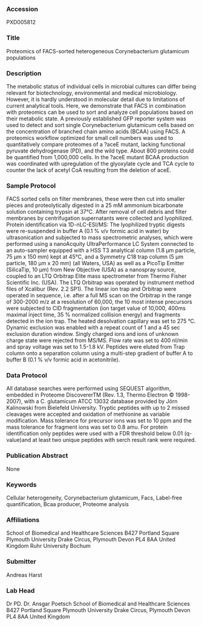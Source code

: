 ### Accession
PXD005812

### Title
Proteomics of FACS-sorted heterogeneous Corynebacterium glutamicum populations

### Description
The metabolic status of individual cells in microbial cultures can differ being relevant for biotechnology, environmental and medical microbiology. However, it is hardly understood in molecular detail due to limitations of current analytical tools. Here, we demonstrate that FACS in combination with proteomics can be used to sort and analyze cell populations based on their metabolic state. A previously established GFP reporter system was used to detect and sort single Corynebacterium glutamicum cells based on the concentration of branched chain amino acids (BCAA) using FACS. A proteomics workflow optimized for small cell numbers was used to quantitatively compare proteomes of a ?aceE mutant, lacking functional pyruvate dehydrogenase (PD), and the wild type. About 800 proteins could be quantified from 1,000,000 cells. In the ?aceE mutant BCAA production was coordinated with upregulation of the glyoxylate cycle and TCA cycle to counter the lack of acetyl CoA resulting from the deletion of aceE.

### Sample Protocol
FACS sorted cells on filter membranes, these were then cut into smaller pieces and proteolytically digested in a 25 mM ammonium bicarbonate solution containing trypsin at 37°C. After removal of cell debris and filter membranes by centrifugation supernatants were collected and lyophilized. Protein identification via 1D-nLC-ESI/MS: The lyophilized tryptic digests were re-suspended in buffer A (0.1 % v/v formic acid in water) by ultrasonication and subjected to mass spectrometric analyses, which were performed using a nanoAcquity UltraPerformance LC System connected to an auto-sampler equipped with a HSS T3 analytical column (1.8 µm particle, 75 µm x 150 mm) kept at 45°C, and a Symmetry C18 trap column (5 µm particle, 180 µm x 20 mm) (all Waters, USA) as well as a PicoTip Emitter (SilicaTip, 10 µm) from New Objective (USA) as a nanospray source, coupled to an LTQ Orbitrap Elite mass spectrometer from Thermo Fisher Scientific Inc. (USA). The LTQ Orbitrap was operated by instrument method files of Xcalibur (Rev. 2.2 SP1). The linear ion trap and Orbitrap were operated in sequence, i.e. after a full MS scan on the Orbitrap in the range of 300-2000 m/z at a resolution of 60,000, the 10 most intense precursors were subjected to CID fragmentation (ion target value of 10,000, 400ms maximal inject time, 35 % normalized collision energy) and fragments detected in the ion trap. The heated desolvation capillary was set to 275 °C. Dynamic exclusion was enabled with a repeat count of 1 and a 45 sec exclusion duration window. Singly charged ions and ions of unknown charge state were rejected from MS/MS. Flow rate was set to 400 nl/min and spray voltage was set to 1.5-1.8 kV. Peptides were eluted from Trap column onto a separation column using a multi-step gradient of buffer A to buffer B (0.1 % v/v formic acid in acetonitrile).

### Data Protocol
All database searches were performed using SEQUEST algorithm, embedded in Proteome DiscovererTM (Rev. 1.3, Thermo Electron © 1998-2007), with a C. glutamicum ATCC 13032 database provided by Jörn Kalinowski from Bielefeld University. Tryptic peptides with up to 2 missed cleavages were accepted and oxidation of methionine as variable modification. Mass tolerance for precursor ions was set to 10 ppm and the mass tolerance for fragment ions was set to 0.8 amu. For protein identification only peptides were used with a FDR threshold below 0.01 (q-value)and at least two unique peptides with serch result rank were required.

### Publication Abstract
None

### Keywords
Cellular heterogeneity, Corynebacterium glutamicum, Facs, Label-free quantification, Bcaa producer, Proteome analysis

### Affiliations
School of Biomedical and Healthcare Sciences  B427 Portland Square  Plymouth University  Drake Circus, Plymouth  Devon PL4 8AA  United Kingdom
Ruhr University Bochum

### Submitter
Andreas Harst

### Lab Head
Dr PD. Dr. Ansgar Poetsch
School of Biomedical and Healthcare Sciences  B427 Portland Square  Plymouth University  Drake Circus, Plymouth  Devon PL4 8AA  United Kingdom


